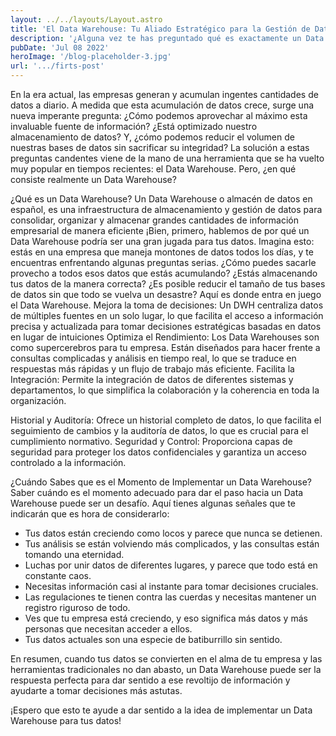 ```yaml
---
layout: ../../layouts/Layout.astro
title: 'El Data Warehouse: Tu Aliado Estratégico para la Gestión de Datos'
description: '¿Alguna vez te has preguntado qué es exactamente un Data Warehouse y para qué se utiliza?'
pubDate: 'Jul 08 2022'
heroImage: '/blog-placeholder-3.jpg'
url: '.../firts-post'
---
```



En la era actual, las empresas generan y acumulan ingentes cantidades de datos a diario. A medida que esta acumulación de datos crece, surge una nueva imperante pregunta: ¿Cómo podemos aprovechar al máximo esta invaluable fuente de información? ¿Está optimizado nuestro almacenamiento de datos? Y, ¿cómo podemos reducir el volumen de nuestras bases de datos sin sacrificar su integridad?
La solución a estas preguntas candentes viene de la mano de una herramienta que se ha vuelto muy popular en tiempos recientes: el Data Warehouse. Pero, ¿en qué consiste realmente un Data Warehouse?

¿Qué es un Data Warehouse?
Un Data Warehouse o almacén de datos en español, es una infraestructura de almacenamiento y gestión de datos para consolidar, organizar y almacenar grandes cantidades de información empresarial de manera eficiente
¡Bien, primero, hablemos de por qué un Data Warehouse podría ser una gran jugada para tus datos. Imagina esto: estás en una empresa que maneja montones de datos todos los días, y te encuentras enfrentando algunas preguntas serias. ¿Cómo puedes sacarle provecho a todos esos datos que estás acumulando? ¿Estás almacenando tus datos de la manera correcta? ¿Es posible reducir el tamaño de tus bases de datos sin que todo se vuelva un desastre? Aquí es donde entra en juego el Data Warehouse.
Mejora la toma de decisiones: Un DWH centraliza datos de múltiples fuentes en un solo lugar, lo que facilita el acceso a información precisa y actualizada para tomar decisiones estratégicas basadas en datos en lugar de intuiciones
Optimiza el Rendimiento: Los Data Warehouses son como supercerebros para tu empresa. Están diseñados para hacer frente a consultas complicadas y análisis en tiempo real, lo que se traduce en respuestas más rápidas y un flujo de trabajo más eficiente.
Facilita la Integración: Permite la integración de datos de diferentes sistemas y departamentos, lo que simplifica la colaboración y la coherencia en toda la organización.

Historial y Auditoría: Ofrece un historial completo de datos, lo que facilita el seguimiento de cambios y la auditoría de datos, lo que es crucial para el cumplimiento normativo.
Seguridad y Control: Proporciona capas de seguridad para proteger los datos confidenciales y garantiza un acceso controlado a la información.

¿Cuándo Sabes que es el Momento de Implementar un Data Warehouse?
Saber cuándo es el momento adecuado para dar el paso hacia un Data Warehouse puede ser un desafío. Aquí tienes algunas señales que te indicarán que es hora de considerarlo:
- Tus datos están creciendo como locos y parece que nunca se detienen.
- Tus análisis se están volviendo más complicados, y las consultas están tomando una eternidad.
- Luchas por unir datos de diferentes lugares, y parece que todo está en constante caos.
- Necesitas información casi al instante para tomar decisiones cruciales.
- Las regulaciones te tienen contra las cuerdas y necesitas mantener un registro riguroso de todo.
- Ves que tu empresa está creciendo, y eso significa más datos y más personas que necesitan acceder a ellos.
- Tus datos actuales son una especie de batiburrillo sin sentido.

En resumen, cuando tus datos se convierten en el alma de tu empresa y las herramientas tradicionales no dan abasto, un Data Warehouse puede ser la respuesta perfecta para dar sentido a ese revoltijo de información y ayudarte a tomar decisiones más astutas.

¡Espero que esto te ayude a dar sentido a la idea de implementar un Data Warehouse para tus datos!